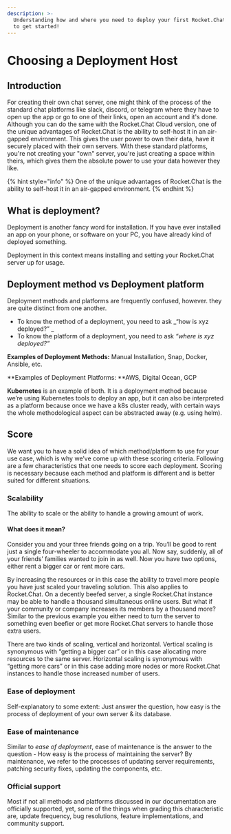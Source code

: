 ```yaml
---
description: >-
  Understanding how and where you need to deploy your first Rocket.Chat instance
  to get started!
---
```


# Choosing a Deployment Host

## Introduction

For creating their own chat server, one might think of the process of the standard chat platforms like slack, discord, or telegram where they have to open up the app or go to one of their links, open an account and it's done. Although you can do the same with the Rocket.Chat Cloud version, one of the unique advantages of Rocket.Chat is the ability to self-host it in an air-gapped environment. This gives the user power to own their data, have it securely placed with their own servers. With these standard platforms, you're not creating your "own" server, you're just creating a space within theirs, which gives them the absolute power to use your data however they like.

{% hint style="info" %}
One of the unique advantages of Rocket.Chat is the ability to self-host it in an air-gapped environment.
{% endhint %}

## What is deployment?

Deployment is another fancy word for installation. If you have ever installed an app on your phone, or software on your PC, you have already kind of deployed something.

Deployment in this context means installing and setting your Rocket.Chat server up for usage.

## Deployment method vs Deployment platform

Deployment methods and platforms are frequently confused, however. they are quite distinct from one another.&#x20;

* To know the method of a deployment, you need to ask _“how is xyz deployed?” _
* To know the platform of a deployment, you need to ask _“where is xyz deployed?”_

**Examples of Deployment Methods:** Manual Installation, Snap, Docker, Ansible, etc.&#x20;

**Examples of Deployment Platforms: **AWS, Digital Ocean, GCP

**Kubernetes** is an example of both. It is a deployment method because we’re using Kubernetes tools to deploy an app, but it can also be interpreted as a platform because once we have a k8s cluster ready, with certain ways the whole methodological aspect can be abstracted away (e.g. using helm).

## Score

We want you to have a solid idea of which method/platform to use for your use case, which is why we’ve come up with these scoring criteria. Following are a few characteristics that one needs to score each deployment. Scoring is necessary because each method and platform is different and is better suited for different situations.

### Scalability

The ability to scale or the ability to handle a growing amount of work.&#x20;

#### What does it mean?

Consider you and your three friends going on a trip. You’ll be good to rent just a single four-wheeler to accommodate you all. Now say, suddenly, all of your friends’ families wanted to join in as well. Now you have two options, either rent a bigger car or rent more cars.

By increasing the resources or in this case the ability to travel more people you have just scaled your traveling solution. This also applies to Rocket.Chat. On a decently beefed server, a single Rocket.Chat instance may be able to handle a thousand simultaneous online users. But what if your community or company increases its members by a thousand more? Similar to the previous example you either need to turn the server to something even beefier or get more Rocket.Chat servers to handle those extra users.

There are two kinds of scaling, vertical and horizontal. Vertical scaling is synonymous with “getting a bigger car” or in this case allocating more resources to the same server. Horizontal scaling is synonymous with “getting more cars” or in this case adding more nodes or more Rocket.Chat instances to handle those increased number of users.

### **Ease of deployment**

Self-explanatory to some extent: Just answer the question, how easy is the process of deployment of your own server & its database.

### **Ease of maintenance**

Similar to _ease of deployment_, ease of maintenance is the answer to the question - How easy is the process of maintaining the server? By maintenance, we refer to the processes of updating server requirements, patching security fixes, updating the components, etc.

### Official support

Most if not all methods and platforms discussed in our documentation are officially supported, yet, some of the things when grading this characteristic are, update frequency, bug resolutions, feature implementations, and community support.
